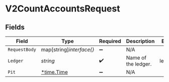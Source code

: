 # V2CountAccountsRequest


## Fields

| Field                                      | Type                                       | Required                                   | Description                                | Example                                    |
| ------------------------------------------ | ------------------------------------------ | ------------------------------------------ | ------------------------------------------ | ------------------------------------------ |
| `RequestBody`                              | map[string]*interface{}*                   | :heavy_minus_sign:                         | N/A                                        |                                            |
| `Ledger`                                   | *string*                                   | :heavy_check_mark:                         | Name of the ledger.                        | ledger001                                  |
| `Pit`                                      | [*time.Time](https://pkg.go.dev/time#Time) | :heavy_minus_sign:                         | N/A                                        |                                            |